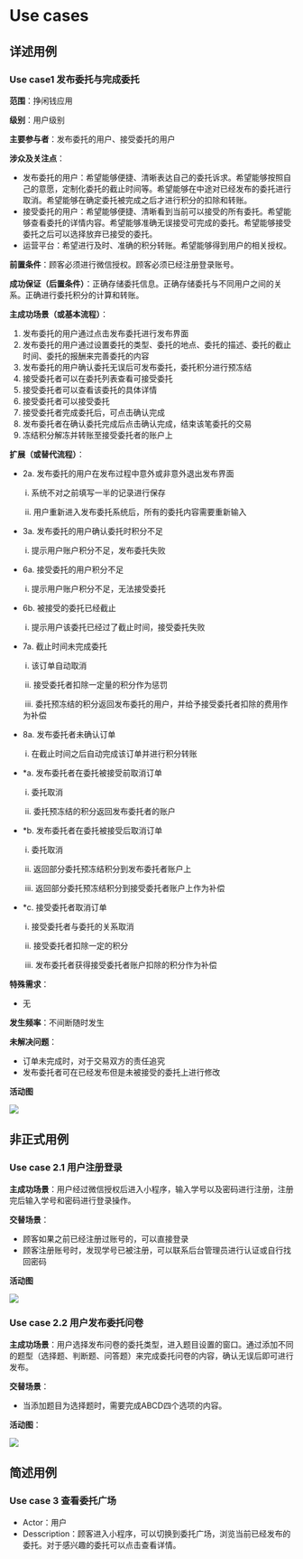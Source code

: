 # Use cases

## 详述用例

###  Use case1 发布委托与完成委托

**范围**：挣闲钱应用

**级别**：用户级别

**主要参与者**：发布委托的用户、接受委托的用户

**涉众及关注点**：

- 发布委托的用户：希望能够便捷、清晰表达自己的委托诉求。希望能够按照自己的意愿，定制化委托的截止时间等。希望能够在中途对已经发布的委托进行取消。希望能够在确定委托被完成之后才进行积分的扣除和转账。
- 接受委托的用户：希望能够便捷、清晰看到当前可以接受的所有委托。希望能够查看委托的详情内容。希望能够准确无误接受可完成的委托。希望能够接受委托之后可以选择放弃已接受的委托。
- 运营平台：希望进行及时、准确的积分转账。希望能够得到用户的相关授权。

**前置条件**：顾客必须进行微信授权。顾客必须已经注册登录账号。

**成功保证（后置条件）**：正确存储委托信息。正确存储委托与不同用户之间的关系。正确进行委托积分的计算和转账。

**主成功场景（或基本流程）**：

1. 发布委托的用户通过点击发布委托进行发布界面
2. 发布委托的用户通过设置委托的类型、委托的地点、委托的描述、委托的截止时间、委托的报酬来完善委托的内容
3. 发布委托的用户确认委托无误后可发布委托，委托积分进行预冻结
4. 接受委托者可以在委托列表查看可接受委托
5. 接受委托者可以查看该委托的具体详情
6. 接受委托者可以接受委托
7. 接受委托者完成委托后，可点击确认完成
8. 发布委托者在确认委托完成后点击确认完成，结束该笔委托的交易
9. 冻结积分解冻并转账至接受委托者的账户上

**扩展（或替代流程）**：

- 2a. 发布委托的用户在发布过程中意外或非意外退出发布界面

  ​	i. 系统不对之前填写一半的记录进行保存

  ​	ii. 用户重新进入发布委托系统后，所有的委托内容需要重新输入

- 3a. 发布委托的用户确认委托时积分不足

  ​	i. 提示用户账户积分不足，发布委托失败

- 6a. 接受委托的用户积分不足

  ​	i. 提示用户账户积分不足，无法接受委托

- 6b. 被接受的委托已经截止

  ​	i. 提示用户该委托已经过了截止时间，接受委托失败

- 7a. 截止时间未完成委托

  ​	i. 该订单自动取消

  ​	ii. 接受委托者扣除一定量的积分作为惩罚

  ​	iii. 委托预冻结的积分返回发布委托的用户，并给予接受委托者扣除的费用作为补偿

- 8a. 发布委托者未确认订单

  ​	i. 在截止时间之后自动完成该订单并进行积分转账

- *a. 发布委托者在委托被接受前取消订单

  ​	i. 委托取消

  ​	ii. 委托预冻结的积分返回发布委托者的账户

- *b. 发布委托者在委托被接受后取消订单

  ​	i. 委托取消

  ​	ii. 返回部分委托预冻结积分到发布委托者账户上

  ​	iii. 返回部分委托预冻结积分到接受委托者账户上作为补偿

- *c. 接受委托者取消订单

  ​	i. 接受委托者与委托的关系取消

  ​	ii. 接受委托者扣除一定的积分

  ​	iii. 发布委托者获得接受委托者账户扣除的积分作为补偿

**特殊需求**：

- 无

**发生频率**：不间断随时发生

**未解决问题**：

- 订单未完成时，对于交易双方的责任追究
- 发布委托者可在已经发布但是未被接受的委托上进行修改

**活动图**

![](imgs/06-02/发布委托与完成委托活动图.jpg)

## 非正式用例

### Use case 2.1 用户注册登录

**主成功场景**：用户经过微信授权后进入小程序，输入学号以及密码进行注册，注册完后输入学号和密码进行登录操作。

**交替场景**：

- 顾客如果之前已经注册过账号的，可以直接登录
- 顾客注册账号时，发现学号已被注册，可以联系后台管理员进行认证或自行找回密码

**活动图**

![](imgs/06-02/用户注册与登录.jpg)

### Use case 2.2 用户发布委托问卷

**主成功场景**：用户选择发布问卷的委托类型，进入题目设置的窗口。通过添加不同的题型（选择题、判断题、问答题）来完成委托问卷的内容，确认无误后即可进行发布。

**交替场景**：

- 当添加题目为选择题时，需要完成ABCD四个选项的内容。

**活动图**：

![](imgs/06-02/用户发布委托问卷.jpg)

## 简述用例

### Use case 3 查看委托广场

- Actor：用户
- Desscription：顾客进入小程序，可以切换到委托广场，浏览当前已经发布的委托。对于感兴趣的委托可以点击查看详情。